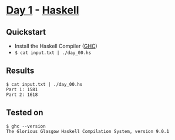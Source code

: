 # [Day 1](https://adventofcode.com/2021/day/1) - [Haskell](https://www.haskell.org/)

## Quickstart
* Install the Haskell Compiler ([GHC](https://www.haskell.org/ghc/))
* `$ cat input.txt | ./day_00.hs`

## Results
```console
$ cat input.txt | ./day_00.hs
Part 1: 1581
Part 2: 1618
```

## Tested on
```console
$ ghc --version
The Glorious Glasgow Haskell Compilation System, version 9.0.1
```